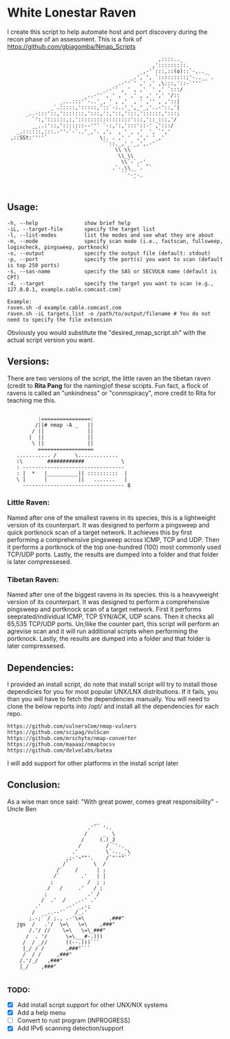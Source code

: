 # White Lonestar Raven
I create this script to help automate host and port discovery during the recon phase of an assessment. This is a fork of https://github.com/gbiagomba/Nmap_Scripts

```
                                                 ,::::.._
                                               ,':::::::::.
                                           _,-'`:::,::(o)::`-,.._
                                        _.', ', `:::::::::;'-..__`.
                                   _.-'' ' ,' ,' ,\:::,'::-`'''
                               _.-'' , ' , ,'  ' ,' `:::/
                         _..-'' , ' , ' ,' , ,' ',' '/::
                 _...:::'`-..'_, ' , ,'  , ' ,'' , ,'::|
              _`.:::::,':::::,'::`-:..'_',_'_,'..-'::,'|
      _..-:::'::,':::::::,':::,':,'::,':::,'::::::,':::;
        `':,'::::::,:,':::::::::::::::::':::,'::_:::,'/
        __..:'::,':::::::--''' `-:,':,':::'::-' ,':::/
   _.::::::,:::.-''-`-`..'_,'. ,',  , ' , ,'  ', `','
 ,::SSt:''''`                 \:. . ,' '  ,',' '_,'
                               ``::._,'_'_,',.-'
                                   \\ \\
                                    \\_\\
                                     \\`-`.-'_
                                  .`-.\\__`. ``
                                     ``-.-._
                                         `


```

## Usage:
```
-h, --help               show brief help
-iL, --target-file       specify the target list
-l, --list-modes         list the modes and see what they are about
-m, --mode               specify scan mode (i.e., fastscan, fullsweep, logincheck, pingsweep, portknock)
-o, --output             specify the output file (default: stdout)
-p, --port               specify the port(s) you want to scan (default is top 250 ports)
-s, --sas-name           specify the SAS or SECVULN name (default is CPT)
-d, --target             specify the target you want to scan (e.g., 127.0.0.1, example.cable.comcast.com)

Example:
raven.sh -d example.cable.comcast.com
raven.sh -iL targets.list -o /path/to/output/filename # You do not need to specify the file extension
```
Obviously you would substitute the "desired_nmap_script.sh" with the actual script version you want.

## Versions:
There are two versions of the script, the little raven an the tibetan raven (credit to **Rita Pang** for the naming)of these scripts. Fun fact, a flock of ravens is called an "unkindness" or "conmspiracy", more credit to Rita for teaching me this. 
```

          :================:
         /||# nmap -A _   ||
        / ||              ||
       |  ||              ||
        \ ||              ||
          ==================
   ........... /      \.............
   :\        ############            \
   : ---------------------------------
   : |  *   |__________|| ::::::::::  |
   \ |      |          ||   .......   |
     --------------------------------- 8
```

### Little Raven:
Named after one of the smallest ravens in its species, this is a lightweight version of its counterpart. It was designed to perform a pingsweep and quick portknock scan of a target network. It achieves this by first performing a comprehensive pingsweep across ICMP, TCP and UDP. Then it performs a portknock of the top one-hundred (100) most commonly used TCP/UDP ports. Lastly, the results are dumped into a folder and that folder is later compressesed. 

### Tibetan Raven:
Named after one of the biggest ravens in its species. this is a heavyweight version of its counterpart. It was designed to perform a comprehensive pingsweep and portknock scan of a target network. First it performs seeprated/individual ICMP, TCP SYN/ACK, UDP scans. Then it checks all 65,535 TCP/UDP ports. Un;llike the counter part, this script will perform an agrevise scan and it will run additional scripts when performing the portknock. Lastly, the results are dumped into a folder and that folder is later compressesed.

## Dependencies:
I provided an install script, do note that install script will try to install those dependicies for you for most popular UNX/LNX distributions. If it fails, you than you will have to fetch the dependencies manually. You will need to clone the below reports into /opt/ and install all the dependencies for each repo. 
```
https://github.com/vulnersCom/nmap-vulners
https://github.com/scipag/VulScan
https://github.com/mrschyte/nmap-converter
https://github.com/maaaaz/nmaptocsv
https://github.com/delvelabs/batea
```
I will add support for other platforms in the install script later

## Conclusion:
As a wise man once said: "With great power, comes great responsibility" - Uncle Ben
```
                            __
                          .'`  '-.
                         /     _  \
                        /     (.)_J
                       /        / `'-.
                     .'         \`-.._`\
                   ,;-'~""'.    /`"'""``
                  /`        \  /
                /`    /      | ;
               /`       .'   | |
              ;           /  ; ;
             /   /     .'   / ;
            ;             .' /
           /  .'  /   _.-' .'
         .'        .-' _,-;
        /   _..--'`   /_.'
       ;.-;` / ;., .-'\=\        ,###"
   jgs  /   .'/  \=\   \=\    ,###"
       /.'/ //    \=\   \=\_###"
      /  . '/      \=\___#-.)))
     /  / _//      ((--.)))```
     |_/ / /       ,###"```
     /  / /     ,###"
    /.'/_/   ,###"
    |_/    ,###"
 
```

### TODO:
- [x] Add install script support for other UNX/NIX systems
- [x] Add a help menu
- [ ] Convert to rust program [INPROGRESS]
- [x] Add IPv6 scanning detection/support
